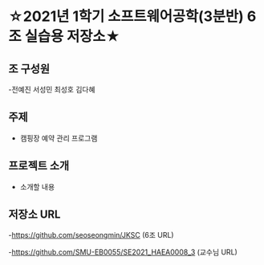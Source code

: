 # ☆2021년 1학기 소프트웨어공학(3분반) 6조 실습용 저장소★

## 조 구성원

-전예진 서성민 최성호 김다혜


## 주제

- 캠핑장 예약 관리 프로그램

## 프로젝트 소개
- 소개할 내용

## 저장소 URL
-https://github.com/seoseongmin/JKSC (6조 URL)

-https://github.com/SMU-EB0055/SE2021_HAEA0008_3 (교수님 URL)


